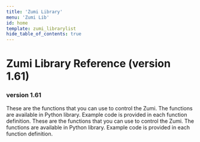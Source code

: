 ```yaml
---
title: 'Zumi Library'
menu: 'Zumi Lib'
id: home
template: zumi_librarylist
hide_table_of_contents: true
---
```


# Zumi Library Reference (version 1.61)
<h3 class="homeDocLandingVersion">version 1.61</h3>

These are the functions that you can use to control the Zumi. The functions are available in Python library. Example code is provided in each function definition.
These are the functions that you can use to control the Zumi.  The functions are available in Python library.  Example code is provided in each function definition.
